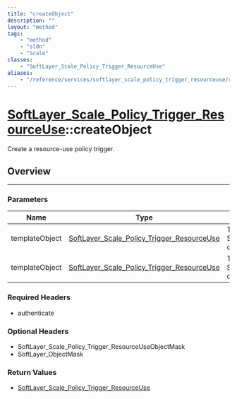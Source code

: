 ```yaml
---
title: "createObject"
description: ""
layout: "method"
tags:
    - "method"
    - "sldn"
    - "Scale"
classes:
    - "SoftLayer_Scale_Policy_Trigger_ResourceUse"
aliases:
    - "/reference/services/softlayer_scale_policy_trigger_resourceuse/createObject"
---
```

# [SoftLayer_Scale_Policy_Trigger_ResourceUse](/reference/services/SoftLayer_Scale_Policy_Trigger_ResourceUse)::createObject


Create a resource-use policy trigger.


## Overview 


-----

### Parameters 
|Name | Type | Description |
| --- | --- | --- |
|templateObject| <a href='/reference/datatypes/SoftLayer_Scale_Policy_Trigger_ResourceUse'>SoftLayer_Scale_Policy_Trigger_ResourceUse </a>| The SoftLayer_Scale_Policy_Trigger_ResourceUse object that you wish to create.|
|templateObject| <a href='/reference/datatypes/SoftLayer_Scale_Policy_Trigger_ResourceUse'>SoftLayer_Scale_Policy_Trigger_ResourceUse </a>| The SoftLayer_Scale_Policy_Trigger_ResourceUse object that you wish to create.|


### Required Headers
* authenticate


### Optional Headers
* SoftLayer_Scale_Policy_Trigger_ResourceUseObjectMask
* SoftLayer_ObjectMask

### Return Values
* <a href='/reference/datatypes/SoftLayer_Scale_Policy_Trigger_ResourceUse'>SoftLayer_Scale_Policy_Trigger_ResourceUse </a>




